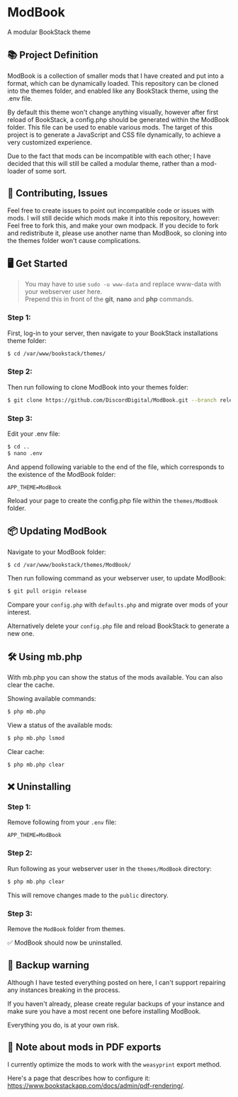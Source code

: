 # ModBook
A modular BookStack theme

## 📚 Project Definition
ModBook is a collection of smaller mods that I have created and put into a format, which can be dynamically loaded. This repository can be cloned into the themes folder, and enabled like any BookStack theme, using the .env file.

By default this theme won't change anything visually, however after first reload of BookStack, a config.php should be generated within the ModBook folder. This file can be used to enable various mods. The target of this project is to generate a JavaScript and CSS file dynamically, to achieve a very customized experience.

Due to the fact that mods can be incompatible with each other; I have decided that this will still be called a modular theme, rather than a mod-loader of some sort.

## 🎁 Contributing, Issues
Feel free to create issues to point out incompatible code or issues with mods. I will still decide which mods make it into this repository, however: Feel free to fork this, and make your own modpack. If you decide to fork and redistribute it, please use another name than ModBook, so cloning into the themes folder won't cause complications.

## 🖥️ Get Started
> You may have to use `sudo -u www-data` and replace www-data with your webserver user here.\
> Prepend this in front of the **git**, **nano** and **php** commands.
### Step 1:
First, log-in to your server, then navigate to your BookStack installations theme folder:
```bash
$ cd /var/www/bookstack/themes/
```

### Step 2:
Then run following to clone ModBook into your themes folder:
```bash
$ git clone https://github.com/DiscordDigital/ModBook.git --branch release --single-branch
```

### Step 3:
Edit your .env file:
```bash
$ cd ..
$ nano .env
```
And append following variable to the end of the file, which corresponds to the existence of the ModBook folder:
```env
APP_THEME=ModBook
```
Reload your page to create the config.php file within the `themes/ModBook` folder.

## 📦 Updating ModBook
Navigate to your ModBook folder:
```bash
$ cd /var/www/bookstack/themes/ModBook/
```
Then run following command as your webserver user, to update ModBook:
```bash
$ git pull origin release
```

Compare your `config.php` with `defaults.php` and migrate over mods of your interest.

Alternatively delete your `config.php` file and reload BookStack to generate a new one.

## 🛠️ Using mb.php
With mb.php you can show the status of the mods available. You can also clear the cache.

Showing available commands:
```bash
$ php mb.php
```

View a status of the available mods:
```bash
$ php mb.php lsmod
```

Clear cache:
```bash
$ php mb.php clear
```

## ❌ Uninstalling
### Step 1:
Remove following from your `.env` file:
```env
APP_THEME=ModBook
```

### Step 2:
Run following as your webserver user in the `themes/ModBook` directory:
```php
$ php mb.php clear
```
This will remove changes made to the `public` directory.

### Step 3:
Remove the `ModBook` folder from themes.

✅ ModBook should now be uninstalled.

## 💾 Backup warning
Although I have tested everything posted on here, I can't support repairing any instances breaking in the process.

If you haven't already, please create regular backups of your instance and make sure you have a most recent one before installing ModBook.

Everything you do, is at your own risk.

## 📄 Note about mods in PDF exports
I currently optimize the mods to work with the `weasyprint` export method.

Here's a page that describes how to configure it: https://www.bookstackapp.com/docs/admin/pdf-rendering/.
